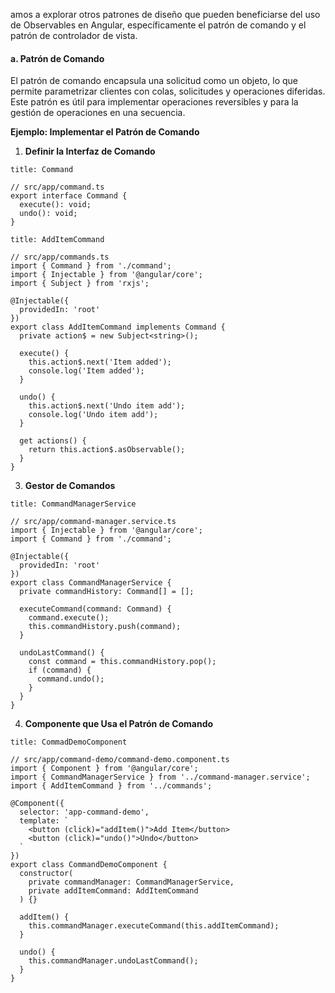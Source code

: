 amos a explorar otros patrones de diseño que pueden beneficiarse del uso de Observables en Angular, específicamente el patrón de comando y el patrón de controlador de vista.

#### a. Patrón de Comando

El patrón de comando encapsula una solicitud como un objeto, lo que permite parametrizar clientes con colas, solicitudes y operaciones diferidas. Este patrón es útil para implementar operaciones reversibles y para la gestión de operaciones en una secuencia.

**Ejemplo: Implementar el Patrón de Comando**

1. **Definir la Interfaz de Comando**

```ad-info
title: Command
```
```
// src/app/command.ts
export interface Command {
  execute(): void;
  undo(): void;
}
```

```ad-important
title: AddItemCommand
```
```
// src/app/commands.ts
import { Command } from './command';
import { Injectable } from '@angular/core';
import { Subject } from 'rxjs';

@Injectable({
  providedIn: 'root'
})
export class AddItemCommand implements Command {
  private action$ = new Subject<string>();

  execute() {
    this.action$.next('Item added');
    console.log('Item added');
  }

  undo() {
    this.action$.next('Undo item add');
    console.log('Undo item add');
  }

  get actions() {
    return this.action$.asObservable();
  }
}
```

3. **Gestor de Comandos**

```ad-important
title: CommandManagerService
```
```
// src/app/command-manager.service.ts
import { Injectable } from '@angular/core';
import { Command } from './command';

@Injectable({
  providedIn: 'root'
})
export class CommandManagerService {
  private commandHistory: Command[] = [];

  executeCommand(command: Command) {
    command.execute();
    this.commandHistory.push(command);
  }

  undoLastCommand() {
    const command = this.commandHistory.pop();
    if (command) {
      command.undo();
    }
  }
}
```

4. **Componente que Usa el Patrón de Comando**

```ad-important
title: CommadDemoComponent
```
```
// src/app/command-demo/command-demo.component.ts
import { Component } from '@angular/core';
import { CommandManagerService } from '../command-manager.service';
import { AddItemCommand } from '../commands';

@Component({
  selector: 'app-command-demo',
  template: `
    <button (click)="addItem()">Add Item</button>
    <button (click)="undo()">Undo</button>
  `
})
export class CommandDemoComponent {
  constructor(
    private commandManager: CommandManagerService,
    private addItemCommand: AddItemCommand
  ) {}

  addItem() {
    this.commandManager.executeCommand(this.addItemCommand);
  }

  undo() {
    this.commandManager.undoLastCommand();
  }
}
```


